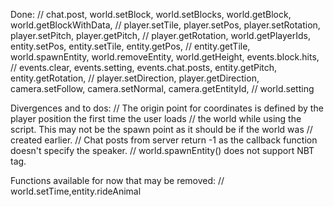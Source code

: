 Done:
// chat.post, world.setBlock, world.setBlocks, world.getBlock, world.getBlockWithData,
// player.setTile, player.setPos, player.setRotation, player.setPitch, player.getPitch,
// player.getRotation, world.getPlayerIds, entity.setPos, entity.setTile, entity.getPos,
// entity.getTile, world.spawnEntity, world.removeEntity, world.getHeight, events.block.hits,
// events.clear, events.setting, events.chat.posts, entity.getPitch, entity.getRotation,
// player.setDirection, player.getDirection, camera.setFollow, camera.setNormal, camera.getEntityId,
// world.setting

Divergences and to dos:
// The origin point for coordinates is defined by the player position the first time the user loads
//  the world while using the script. This may not be the spawn point as it should be if the world was
//  created earlier.
// Chat posts from server return -1 as the callback function doesn't specify the speaker.
// world.spawnEntity() does not support NBT tag.

Functions available for now that may be removed:
// world.setTime,entity.rideAnimal
